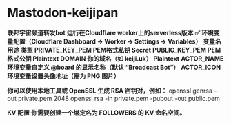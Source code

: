 # Mastodon-keijipan
**联邦宇宙频道转发bot**
**运行在Cloudflare worker上的serverless版本**
**✅ 环境变量配置（Cloudflare Dashboard → Worker → Settings → Variables）**
**变量名	用途	类型**
**PRIVATE_KEY_PEM	PEM格式私钥	Secret**
**PUBLIC_KEY_PEM	PEM格式公钥	Plaintext**
**DOMAIN	你的域名（如 keiji.uk）	Plaintext**
**ACTOR_NAME 环境变量自定义 @board 的显示名称（默认 “Broadcast Bot”）**
**ACTOR_ICON 环境变量设置头像地址（需为 PNG 图片）**

**你可以使用本地工具或 OpenSSL 生成 RSA 密钥对，例如：**
openssl genrsa -out private.pem 2048
openssl rsa -in private.pem -pubout -out public.pem

**KV 配置**
**你需要创建一个绑定名为 FOLLOWERS 的 KV 命名空间。**

